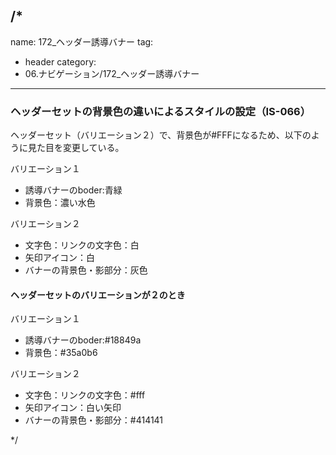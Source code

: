 /*
---
name: 172_ヘッダー誘導バナー
tag:
  - header
category:
  - 06.ナビゲーション/172_ヘッダー誘導バナー
---

### ヘッダーセットの背景色の違いによるスタイルの設定（IS-066）

ヘッダーセット（バリエーション２）で、背景色が#FFFになるため、以下のように見た目を変更している。

バリエーション１
- 誘導バナーのboder:青緑
- 背景色：濃い水色

バリエーション２
- 文字色：リンクの文字色：白
- 矢印アイコン：白
- バナーの背景色・影部分：灰色

#### ヘッダーセットのバリエーションが２のとき

バリエーション１
- 誘導バナーのboder:#18849a
- 背景色：#35a0b6

バリエーション２
- 文字色：リンクの文字色：#fff
- 矢印アイコン：白い矢印
- バナーの背景色・影部分：#414141

*/
